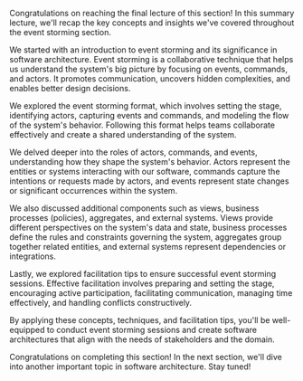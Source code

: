 Congratulations on reaching the final lecture of this section! In this summary lecture, we'll recap the key concepts and insights we've covered throughout the event storming section.

We started with an introduction to event storming and its significance in software architecture. Event storming is a collaborative technique that helps us understand the system's big picture by focusing on events, commands, and actors. It promotes communication, uncovers hidden complexities, and enables better design decisions.

We explored the event storming format, which involves setting the stage, identifying actors, capturing events and commands, and modeling the flow of the system's behavior. Following this format helps teams collaborate effectively and create a shared understanding of the system.

We delved deeper into the roles of actors, commands, and events, understanding how they shape the system's behavior. Actors represent the entities or systems interacting with our software, commands capture the intentions or requests made by actors, and events represent state changes or significant occurrences within the system.

We also discussed additional components such as views, business processes (policies), aggregates, and external systems. Views provide different perspectives on the system's data and state, business processes define the rules and constraints governing the system, aggregates group together related entities, and external systems represent dependencies or integrations.

Lastly, we explored facilitation tips to ensure successful event storming sessions. Effective facilitation involves preparing and setting the stage, encouraging active participation, facilitating communication, managing time effectively, and handling conflicts constructively.

By applying these concepts, techniques, and facilitation tips, you'll be well-equipped to conduct event storming sessions and create software architectures that align with the needs of stakeholders and the domain.

Congratulations on completing this section! In the next section, we'll dive into another important topic in software architecture. Stay tuned!